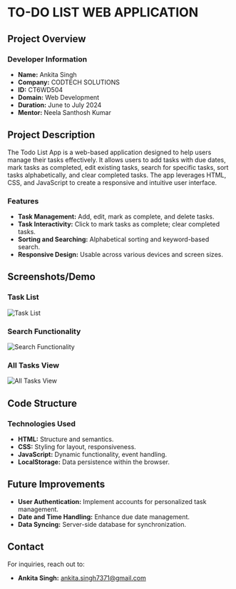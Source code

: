 # TO-DO LIST WEB APPLICATION

## Project Overview

### Developer Information
- **Name:** Ankita Singh
- **Company:** CODTECH SOLUTIONS
- **ID:** CT6WD504
- **Domain:** Web Development
- **Duration:** June to July 2024
- **Mentor:** Neela Santhosh Kumar

## Project Description

The Todo List App is a web-based application designed to help users manage their tasks effectively. It allows users to add tasks with due dates, mark tasks as completed, edit existing tasks, search for specific tasks, sort tasks alphabetically, and clear completed tasks. The app leverages HTML, CSS, and JavaScript to create a responsive and intuitive user interface.

### Features
- **Task Management:** Add, edit, mark as complete, and delete tasks.
- **Task Interactivity:** Click to mark tasks as complete; clear completed tasks.
- **Sorting and Searching:** Alphabetical sorting and keyword-based search.
- **Responsive Design:** Usable across various devices and screen sizes.

## Screenshots/Demo

### Task List
![Task List](https://github.com/ankita2220/CODTECH-Internship-Task1/assets/141556515/845f1b2e-974c-423a-b40a-9e6d0cf213df "Task List")

### Search Functionality
![Search Functionality](https://github.com/ankita2220/CODTECH-Internship-Task1/assets/141556515/5ab42f90-a61e-47af-bd48-f3f666319feb "Search Functionality")

### All Tasks View
![All Tasks View](https://github.com/ankita2220/CODTECH-Internship-Task1/assets/141556515/84696a67-f969-415a-941d-422ede19cd1b "All Tasks View")

## Code Structure

### Technologies Used
- **HTML:** Structure and semantics.
- **CSS:** Styling for layout, responsiveness.
- **JavaScript:** Dynamic functionality, event handling.
- **LocalStorage:** Data persistence within the browser.

## Future Improvements

- **User Authentication:** Implement accounts for personalized task management.
- **Date and Time Handling:** Enhance due date management.
- **Data Syncing:** Server-side database for synchronization.

## Contact

For inquiries, reach out to:
- **Ankita Singh:** [ankita.singh7371@gmail.com](mailto:ankita.singh7371@gmail.com)
